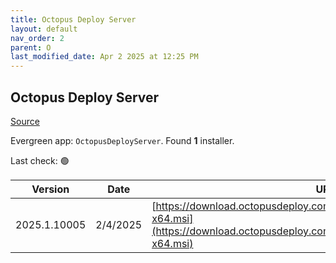 ```yaml
---
title: Octopus Deploy Server
layout: default
nav_order: 2
parent: O
last_modified_date: Apr 2 2025 at 12:25 PM
---
```


## Octopus Deploy Server

[Source](https://octopus.com/)

Evergreen app: `OctopusDeployServer`. Found **1** installer.

Last check: 🟢

| Version      | Date     | URI                                                                                                                                                |
| ------------ | -------- | -------------------------------------------------------------------------------------------------------------------------------------------------- |
| 2025.1.10005 | 2/4/2025 | [https://download.octopusdeploy.com/octopus/Octopus.2025.1.10005-x64.msi](https://download.octopusdeploy.com/octopus/Octopus.2025.1.10005-x64.msi) |
